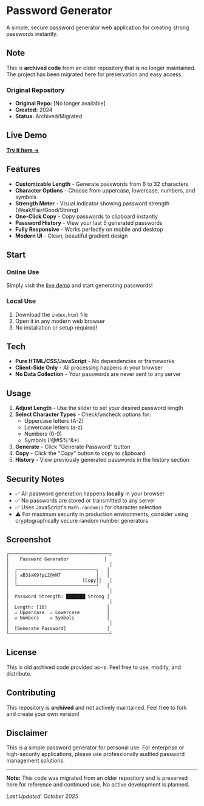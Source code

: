 #  Password Generator

A simple, secure password generator web application for creating strong passwords instantly.

##  Note

This is **archived code** from an older repository that is no longer maintained. The project has been migrated here for preservation and easy access.

### Original Repository
- **Original Repo:** [No longer available]
- **Created:** 2024
- **Status:** Archived/Migrated

##  Live Demo

**[Try it here →](https://aaks-hath.github.io/password-generator/)**

##  Features

-  **Customizable Length** - Generate passwords from 6 to 32 characters
-  **Character Options** - Choose from uppercase, lowercase, numbers, and symbols
-  **Strength Meter** - Visual indicator showing password strength (Weak/Fair/Good/Strong)
-  **One-Click Copy** - Copy passwords to clipboard instantly
-  **Password History** - View your last 5 generated passwords
-  **Fully Responsive** - Works perfectly on mobile and desktop
-  **Modern UI** - Clean, beautiful gradient design

##  Start

### Online Use
Simply visit the [live demo](https://aaks-hath.github.io/password-generator/) and start generating passwords!

### Local Use
1. Download the `index.html` file
2. Open it in any modern web browser
3. No installation or setup required!

##  Tech

- **Pure HTML/CSS/JavaScript** - No dependencies or frameworks
- **Client-Side Only** - All processing happens in your browser
- **No Data Collection** - Your passwords are never sent to any server

##  Usage

1. **Adjust Length** - Use the slider to set your desired password length
2. **Select Character Types** - Check/uncheck options for:
   - Uppercase letters (A-Z)
   - Lowercase letters (a-z)
   - Numbers (0-9)
   - Symbols (!@#$%^&*)
3. **Generate** - Click "Generate Password" button
4. **Copy** - Click the "Copy" button to copy to clipboard
5. **History** - View previously generated passwords in the history section

##  Security Notes

- ✅ All password generation happens **locally** in your browser
- ✅ No passwords are stored or transmitted to any server
- ✅ Uses JavaScript's `Math.random()` for character selection
- ⚠️ For maximum security in production environments, consider using cryptographically secure random number generators

##  Screenshot

```
┌─────────────────────────────────────┐
│    Password Generator             │
│                                     │
│  ┌─────────────────────────────┐   │
│  │ aB3$xK9!pL2@mN7             │   │
│  │                        [Copy]│   │
│  └─────────────────────────────┘   │
│                                     │
│  Password Strength: ███████ Strong │
│                                     │
│  Length: [16]                      │
│  ☑ Uppercase  ☑ Lowercase          │
│  ☑ Numbers    ☑ Symbols            │
│                                     │
│  [Generate Password]               │
└─────────────────────────────────────┘
```

##  License

This is old archived code provided as-is. Feel free to use, modify, and distribute.

##  Contributing

This repository is **archived** and not actively maintained. Feel free to fork and create your own version!

##  Disclaimer

This is a simple password generator for personal use. For enterprise or high-security applications, please use professionally audited password management solutions.

---

**Note:** This code was migrated from an older repository and is preserved here for reference and continued use. No active development is planned.

*Last Updated: October 2025*
